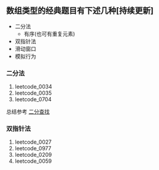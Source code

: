 ## 数组类型的经典题目有下述几种[持续更新]

- 二分法
  - 有序(也可有重复元素)
- 双指针法
- 滑动窗口
- 模拟行为

### 二分法
1. leetcode_0034
2. leetcode_0035
3. leetcode_0704

总结参考 [二分查找](https://leetcode-cn.com/problems/search-insert-position/solution/te-bie-hao-yong-de-er-fen-cha-fa-fa-mo-ban-python-/)


### 双指针法
1. leetcode_0027
2. leetcode_0977
3. leetcode_0209
4. leetcode_0059
